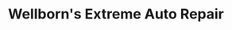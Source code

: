 ---
title: "Wellborn's Extreme Auto Repair"
url: /queen-city/wellborns-extreme-auto-repair/
shop: car repair
---